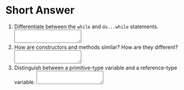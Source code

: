 <!-- this worksheet covers chapters 3, 4, 5 of Deitel -->

# Short Answer

1. Differentiate between the `while` and `do...while` statements.
   <textarea name="short-01"></textarea>
2. How are constructors and methods similar? How are they different?
   <textarea name="short-02"></textarea>
3. Distinguish between a primitive-type variable and a reference-type variable.
   <textarea name="short-03"></textarea>

